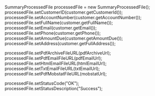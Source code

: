 SummaryProcessedFile processedFile = new SummaryProcessedFile();
processedFile.setCustomerID(customer.getCustomerId());
processedFile.setAccountNumber(customer.getAccountNumber());
processedFile.setFullName(customer.getFullName());
processedFile.setEmail(customer.getEmail());
processedFile.setPhone(customer.getPhone());
processedFile.setAmountDue(customer.getAmountDue());
processedFile.setAddress(customer.getFullAddress());

processedFile.setPdfArchiveFileURL(pdfArchiveUrl);
processedFile.setPdfEmailFileURL(pdfEmailUrl);
processedFile.setHtmlEmailFileURL(htmlEmailUrl);
processedFile.setTxtEmailFileURL(txtEmailUrl);
processedFile.setPdfMobstatFileURL(mobstatUrl);

processedFile.setStatusCode("OK");
processedFile.setStatusDescription("Success");
